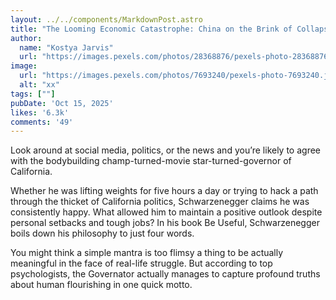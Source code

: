 ```yaml
---
layout: ../../components/MarkdownPost.astro
title: "The Looming Economic Catastrophe: China on the Brink of Collapse"
author: 
  name: "Kostya Jarvis"
  url: "https://images.pexels.com/photos/28368876/pexels-photo-28368876/free-photo-of-a-man-in-black-sitting-on-a-red-couch.jpeg?auto=compress&cs=tinysrgb&w=1200"
image:
  url: "https://images.pexels.com/photos/7693240/pexels-photo-7693240.jpeg?auto=compress&cs=tinysrgb&w=1260&h=750&dpr=2"
  alt: "xx"
tags: [""]
pubDate: 'Oct 15, 2025'
likes: '6.3k'
comments: '49'
---
```



Look around at social media, politics, or the news and you’re likely to agree with the bodybuilding champ-turned-movie star-turned-governor of California.


Whether he was lifting weights for five hours a day or trying to hack a path through the thicket of California politics, Schwarzenegger claims he was consistently happy. What allowed him to maintain a positive outlook despite personal setbacks and tough jobs? In his book Be Useful, Schwarzenegger boils down his philosophy to just four words.


You might think a simple mantra is too flimsy a thing to be actually meaningful in the face of real-life struggle. But according to top psychologists, the Governator actually manages to capture profound truths about human flourishing in one quick motto.




